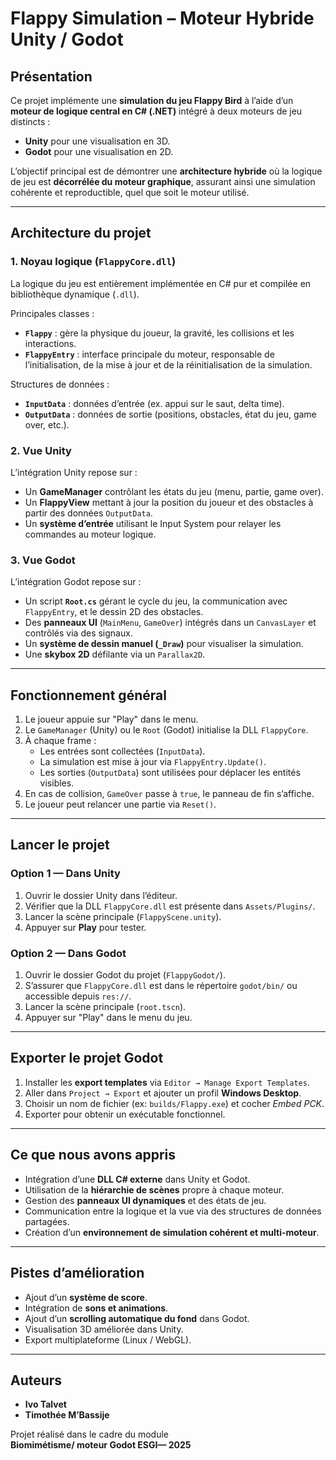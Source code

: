 # Flappy Simulation – Moteur Hybride Unity / Godot

## Présentation

Ce projet implémente une **simulation du jeu Flappy Bird** à l’aide d’un **moteur de logique central en C# (.NET)** intégré à deux moteurs de jeu distincts :

- **Unity** pour une visualisation en 3D.  
- **Godot** pour une visualisation en 2D.

L’objectif principal est de démontrer une **architecture hybride** où la logique de jeu est **décorrélée du moteur graphique**, assurant ainsi une simulation cohérente et reproductible, quel que soit le moteur utilisé.

---

## Architecture du projet

### 1. Noyau logique (`FlappyCore.dll`)
La logique du jeu est entièrement implémentée en C# pur et compilée en bibliothèque dynamique (`.dll`).

Principales classes :
- **`Flappy`** : gère la physique du joueur, la gravité, les collisions et les interactions.
- **`FlappyEntry`** : interface principale du moteur, responsable de l’initialisation, de la mise à jour et de la réinitialisation de la simulation.

Structures de données :
- **`InputData`** : données d’entrée (ex. appui sur le saut, delta time).  
- **`OutputData`** : données de sortie (positions, obstacles, état du jeu, game over, etc.).

### 2. Vue Unity
L’intégration Unity repose sur :
- Un **GameManager** contrôlant les états du jeu (menu, partie, game over).
- Un **FlappyView** mettant à jour la position du joueur et des obstacles à partir des données `OutputData`.
- Un **système d’entrée** utilisant le Input System pour relayer les commandes au moteur logique.

### 3. Vue Godot
L’intégration Godot repose sur :
- Un script **`Root.cs`** gérant le cycle du jeu, la communication avec `FlappyEntry`, et le dessin 2D des obstacles.  
- Des **panneaux UI** (`MainMenu`, `GameOver`) intégrés dans un `CanvasLayer` et contrôlés via des signaux.  
- Un **système de dessin manuel (`_Draw`)** pour visualiser la simulation.  
- Une **skybox 2D** défilante via un `Parallax2D`.

---

## Fonctionnement général

1. Le joueur appuie sur "Play" dans le menu.  
2. Le `GameManager` (Unity) ou le `Root` (Godot) initialise la DLL `FlappyCore`.  
3. À chaque frame :
   - Les entrées sont collectées (`InputData`).
   - La simulation est mise à jour via `FlappyEntry.Update()`.
   - Les sorties (`OutputData`) sont utilisées pour déplacer les entités visibles.
4. En cas de collision, `GameOver` passe à `true`, le panneau de fin s’affiche.
5. Le joueur peut relancer une partie via `Reset()`.

---

## Lancer le projet

### Option 1 — Dans Unity
1. Ouvrir le dossier Unity dans l’éditeur.  
2. Vérifier que la DLL `FlappyCore.dll` est présente dans `Assets/Plugins/`.  
3. Lancer la scène principale (`FlappyScene.unity`).  
4. Appuyer sur **Play** pour tester.  

### Option 2 — Dans Godot
1. Ouvrir le dossier Godot du projet (`FlappyGodot/`).  
2. S’assurer que `FlappyCore.dll` est dans le répertoire `godot/bin/` ou accessible depuis `res://`.  
3. Lancer la scène principale (`root.tscn`).  
4. Appuyer sur "Play" dans le menu du jeu.  

---

## Exporter le projet Godot

1. Installer les **export templates** via `Editor → Manage Export Templates`.  
2. Aller dans `Project → Export` et ajouter un profil **Windows Desktop**.  
3. Choisir un nom de fichier (ex: `builds/Flappy.exe`) et cocher *Embed PCK*.  
4. Exporter pour obtenir un exécutable fonctionnel.

---

## Ce que nous avons appris

- Intégration d’une **DLL C# externe** dans Unity et Godot.  
- Utilisation de la **hiérarchie de scènes** propre à chaque moteur.  
- Gestion des **panneaux UI dynamiques** et des états de jeu.  
- Communication entre la logique et la vue via des structures de données partagées.  
- Création d’un **environnement de simulation cohérent et multi-moteur**.

---

## Pistes d’amélioration

- Ajout d’un **système de score**.  
- Intégration de **sons et animations**.  
- Ajout d’un **scrolling automatique du fond** dans Godot.  
- Visualisation 3D améliorée dans Unity.  
- Export multiplateforme (Linux / WebGL).

---

## Auteurs

- **Ivo Talvet**  
- **Timothée M’Bassije**  

Projet réalisé dans le cadre du module  
**Biomimétisme/ moteur Godot ESGI— 2025**  
